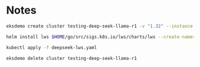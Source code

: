 Notes
=====

```bash
eksdemo create cluster testing-deep-seek-llama-r1 -v "1.32" --instance p4d.24xlarge --max 3 --nodes 3 --no-taints
```

```bash
helm install lws $HOME/go/src/sigs.k8s.io/lws/charts/lws --create-namespace --namespace lws-system
```

```bash
kubectl apply -f deepseek-lws.yaml
```

```bash
eksdemo delete cluster testing-deep-seek-llama-r1
```
